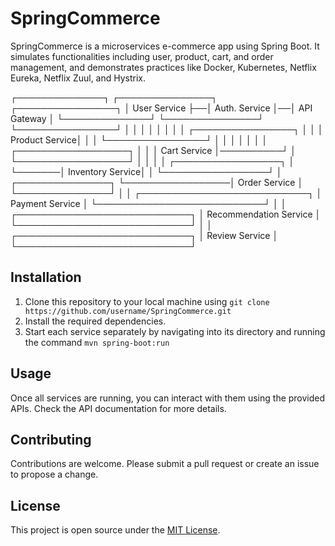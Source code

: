 # SpringCommerce
SpringCommerce is a microservices e-commerce app using Spring Boot. It simulates functionalities including user, product, cart, and order management, and demonstrates practices like Docker, Kubernetes, Netflix Eureka, Netflix Zuul, and Hystrix.

┌──────────────┐  ┌───────────────┐  ┌────────────────┐
│ User Service ├──│ Auth. Service │──│   API Gateway  │
└──────────────┘  └───────────────┘  └────────────────┘
     │                      │                │
     │                      │                │
     │                      │     ┌────────────────┐
     │                      │     │ Product Service│
     │                      │     └────────────────┘
     │                      │                │
     │                      │                │
     │        ┌──────────────────┐          │
     │        │  Cart Service    │──────────┘
     │        └──────────────────┘
     │                 │
     │                 │       ┌─────────────────┐
     │                 └───────│ Inventory Service│
     │                         └─────────────────┘
     │                 ┌───────────────┐
     └─────────────────│ Order Service │
                       └───────────────┘
                             │
                             │
           ┌───────────────────────────┐
           │  Payment Service          │
           └───────────────────────────┘
                             │
                             │
        ┌────────────────────────────┐
        │  Recommendation Service    │
        └────────────────────────────┘
                             │
                             │
        ┌────────────────────────────┐
        │  Review Service            │
        └────────────────────────────┘


## Installation
1. Clone this repository to your local machine using `git clone https://github.com/username/SpringCommerce.git`
2. Install the required dependencies.
3. Start each service separately by navigating into its directory and running the command `mvn spring-boot:run`

## Usage
Once all services are running, you can interact with them using the provided APIs. Check the API documentation for more details.

## Contributing
Contributions are welcome. Please submit a pull request or create an issue to propose a change.

## License
This project is open source under the [MIT License](LICENSE).
